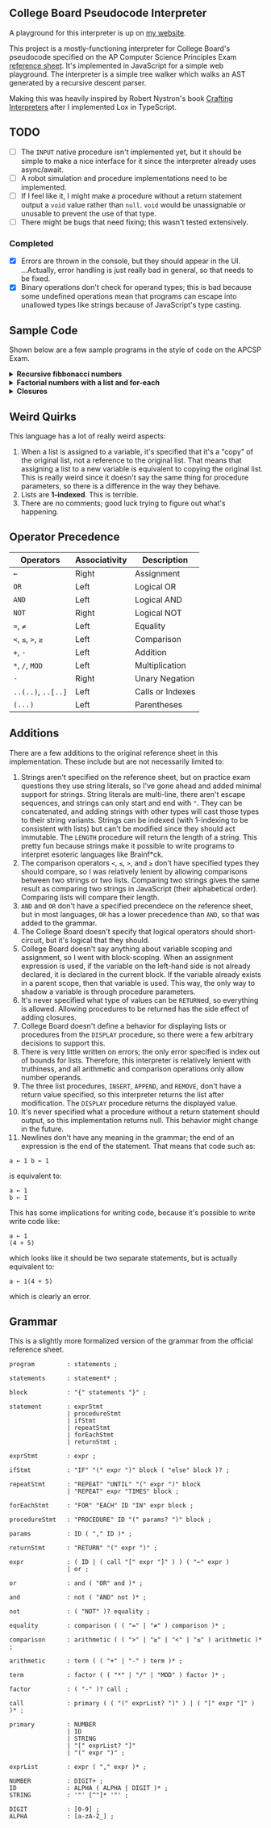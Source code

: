 ## College Board Pseudocode Interpreter

A playground for this interpreter is up on [my website](https://board.dan.onl).

This project is a mostly-functioning interpreter for College Board's pseudocode specified on the AP Computer Science Principles Exam [reference sheet](https://apcentral.collegeboard.org/pdf/ap-computer-science-principles-exam-reference-sheet.pdf). It's implemented in JavaScript for a simple web playground. The interpreter is a simple tree walker which walks an AST generated by a recursive descent parser.

Making this was heavily inspired by Robert Nystron's book [Crafting Interpreters](https://craftinginterpreters.com/) after I implemented Lox in TypeScript.

## TODO

-   [ ] The `INPUT` native procedure isn't implemented yet, but it should be simple to make a nice interface for it since the interpreter already uses async/await.
-   [ ] A robot simulation and procedure implementations need to be implemented.
-   [ ] If I feel like it, I might make a procedure without a return statement output a `void` value rather than `null`. `void` would be unassignable or unusable to prevent the use of that type.
-   [ ] There might be bugs that need fixing; this wasn't tested extensively.

### Completed

-   [x] Errors are thrown in the console, but they should appear in the UI. ...Actually, error handling is just really bad in general, so that needs to be fixed.
-   [x] Binary operations don't check for operand types; this is bad because some undefined operations mean that programs can escape into unallowed types like strings because of JavaScript's type casting.

## Sample Code

Shown below are a few sample programs in the style of code on the APCSP Exam.

<details>
<summary><strong>Recursive fibbonacci numbers</strong></summary>

```
PROCEDURE Fibonacci (n)
{
  IF (n ≤ 1)
  {
    RETURN (n)
  }
  RETURN (Fibonacci (n - 1) + Fibonacci (n - 2))
}

i ← 1
REPEAT 10 TIMES
{
  DISPLAY (Fibonacci (i))
  i ← i + 1
}
```

</details>

<details>
<summary><strong>Factorial numbers with a list and for-each</strong></summary>

```
list ← [1, 1]

REPEAT 10 TIMES
{
  length ← LENGTH (list)
  next ← list[length] * length
  APPEND (list, next)
}

FOR EACH number IN list
{
  DISPLAY (number)
}
```

</details>

<details>
<summary><strong>Closures</strong></summary>

```
PROCEDURE Add (x)
{
  PROCEDURE AddX (y)
  {
    RETURN (x + y)
  }
  RETURN (AddX)
}

Add5 ← Add (5)

DISPLAY (Add5 (10))
```

</details>

## Weird Quirks

This language has a lot of really weird aspects:

1. When a list is assigned to a variable, it's specified that it's a "copy" of the original list, not a reference to the original list. That means that assigning a list to a new variable is equivalent to copying the original list. This is really weird since it doesn't say the same thing for procedure parameters, so there is a difference in the way they behave.
2. Lists are **1-indexed**. This is terrible.
3. There are no comments; good luck trying to figure out what's happening.

## Operator Precedence

| Operators          | Associativity | Description      |
| ------------------ | ------------- | ---------------- |
| `←`                | Right         | Assignment       |
| `OR`               | Left          | Logical OR       |
| `AND`              | Left          | Logical AND      |
| `NOT`              | Right         | Logical NOT      |
| `=`, `≠`           | Left          | Equality         |
| `<`, `≤`, `>`, `≥` | Left          | Comparison       |
| `+`, `-`           | Left          | Addition         |
| `*`, `/`, `MOD`    | Left          | Multiplication   |
| `-`                | Right         | Unary Negation   |
| `..(..)`, `..[..]` | Left          | Calls or Indexes |
| `(...)`            | Left          | Parentheses      |

## Additions

There are a few additions to the original reference sheet in this implementation. These include but are not necessarily limited to:

1. Strings aren't specified on the reference sheet, but on practice exam questions they use string literals, so I've gone ahead and added minimal support for strings. String literals are multi-line, there aren't escape sequences, and strings can only start and end with `"`. They can be concatenated, and adding strings with other types will cast those types to their string variants. Strings can be indexed (with 1-indexing to be consistent with lists) but can't be modified since they should act immutable. The `LENGTH` procedure will return the length of a string. This pretty fun because strings make it possible to write programs to interpret esoteric languages like Brainf\*ck.
2. The comparison operators `<`, `≤`, `>`, and `≥` don't have specified types they should compare, so I was relatively lenient by allowing comparisons between two strings or two lists. Comparing two strings gives the same result as comparing two strings in JavaScript (their alphabetical order). Comparing lists will compare their length.
3. `AND` and `OR` don't have a specified precendece on the reference sheet, but in most languages, `OR` has a lower precedence than `AND`, so that was added to the grammar.
4. The College Board doesn't specify that logical operators should short-circuit, but it's logical that they should.
5. College Board doesn't say anything about variable scoping and assignment, so I went with block-scoping. When an assignment expression is used, if the variable on the left-hand side is not already declared, it is declared in the current block. If the variable already exists in a parent scope, then that variable is used. This way, the only way to shadow a variable is through procedure parameters.
6. It's never specified what type of values can be `RETURN`ed, so everything is allowed. Allowing procedures to be returned has the side effect of adding closures.
7. College Board doesn't define a behavior for displaying lists or procedures from the `DISPLAY` procedure, so there were a few arbitrary decisions to support this.
8. There is very little written on errors; the only error specified is index out of bounds for lists. Therefore, this interpreter is relatively lenient with truthiness, and all arithmetic and comparison operations only allow number operands.
9. The three list procedures, `INSERT`, `APPEND`, and `REMOVE`, don't have a return value specified, so this interpreter returns the list after modification. The `DISPLAY` procedure returns the displayed value.
10. It's never specified what a procedure without a return statement should output, so this implementation returns null. This behavior might change in the future.
11. Newlines don't have any meaning in the grammar; the end of an expression is the end of the statement. That means that code such as:

```
a ← 1 b ← 1
```

is equivalent to:

```
a ← 1
b ← 1
```

This has some implications for writing code, because it's possible to write write code like:

```
a ← 1
(4 + 5)
```

which looks like it should be two separate statements, but is actually equivalent to:

```
a ← 1(4 + 5)
```

which is clearly an error.

## Grammar

This is a slightly more formalized version of the grammar from the official reference sheet.

```
program         : statements ;

statements      : statement* ;

block           : "{" statements "}" ;

statement       : exprStmt
                | procedureStmt
                | ifStmt
                | repeatStmt
                | forEachStmt
                | returnStmt ;

exprStmt        : expr ;

ifStmt          : "IF" "(" expr ")" block ( "else" block )? ;

repeatStmt      : "REPEAT" "UNTIL" "(" expr ")" block
                | "REPEAT" expr "TIMES" block ;

forEachStmt     : "FOR" "EACH" ID "IN" expr block ;

procedureStmt   : "PROCEDURE" ID "(" params? ")" block ;

params          : ID ( "," ID )* ;

returnStmt      : "RETURN" "(" expr ")" ;

expr            : ( ID | ( call "[" expr "]" ) ) ( "←" expr )
                | or ;

or              : and ( "OR" and )* ;

and             : not ( "AND" not )* ;

not             : ( "NOT" )? equality ;

equality        : comparison ( ( "=" | "≠" ) comparison )* ;

comparison      : arithmetic ( ( ">" | "≥" | "<" | "≤" ) arithmetic )* ;

arithmetic      : term ( ( "+" | "-" ) term )* ;

term            : factor ( ( "*" | "/" | "MOD" ) factor )* ;

factor          : ( "-" )? call ;

call            : primary ( ( "(" exprList? ")" ) | ( "[" expr "]" ) )* ;

primary         : NUMBER
                | ID
                | STRING
                | "[" exprList? "]"
                | "(" expr ")" ;

exprList        : expr ( "," expr )* ;

NUMBER          : DIGIT+ ;
ID              : ALPHA ( ALPHA | DIGIT )* ;
STRING          : '"' [^"]* '"' ;

DIGIT           : [0-9] ;
ALPHA           : [a-zA-Z_] ;
```
